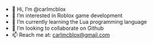 - 👋 Hi, I’m @carlmcblox
- 👀 I’m interested in Roblox game development
- 🌱 I’m currently learning the Lua programming language
- 💞️ I’m looking to collaborate on Github
- 📫 Reach me at: carlmcblox@gmail.com

